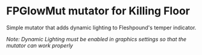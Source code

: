 # FPGlowMut mutator for Killing Floor
Simple mutator that adds dynamic lighting to Fleshpound's temper indicator.

*Note: Dynamic Lighting must be enabled in graphics settings so that the mutator can work properly* 
